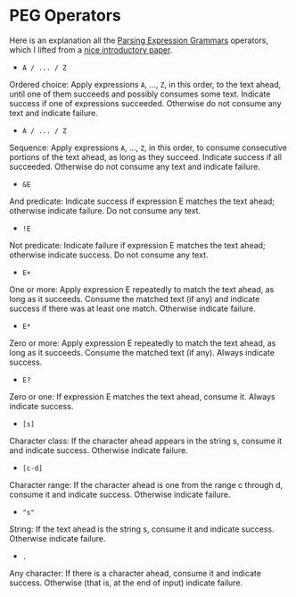 # PEG Operators

Here is an explanation all the [Parsing Expression Grammars][PEG] operators, which I lifted from a
[nice introductory paper][redziejowski].

[PEG]: /autumn/peg.md
[redziejowski]: http://www.romanredz.se/papers/FI2007.pdf

- `A / ... / Z`

Ordered choice: Apply expressions `A`, ..., `Z`, in this order, to the text
ahead, until one of them succeeds and possibly consumes some text.
Indicate success if one of expressions succeeded. Otherwise do not
consume any text and indicate failure.

- `A / ... / Z`

Sequence: Apply expressions `A`, ..., `Z`, in this order, to consume
consecutive portions of the text ahead, as long as they succeed. Indicate
success if all succeeded. Otherwise do not consume any text and indicate
failure.

- `&E`

And predicate: Indicate success if expression E matches the text ahead;
otherwise indicate failure. Do not consume any text.

- `!E`

Not predicate: Indicate failure if expression E matches the text ahead;
otherwise indicate success. Do not consume any text.

- `E+`

One or more: Apply expression E repeatedly to match the text ahead, as
long as it succeeds. Consume the matched text (if any) and indicate
success if there was at least one match. Otherwise indicate failure.

- `E*`

Zero or more: Apply expression E repeatedly to match the text ahead, as
long as it succeeds. Consume the matched text (if any). Always indicate
success.

- `E?`

Zero or one: If expression E matches the text ahead, consume it. Always
indicate success.

- `[s]`

Character class: If the character ahead appears in the string s, consume
it and indicate success. Otherwise indicate failure.

- `[c-d]`

Character range: If the character ahead is one from the range c through d, consume it and indicate
success. Otherwise indicate failure.

- `"s"`

String: If the text ahead is the string s, consume it and indicate success.
Otherwise indicate failure.

- `.`

Any character: If there is a character ahead, consume it and indicate
success. Otherwise (that is, at the end of input) indicate failure.